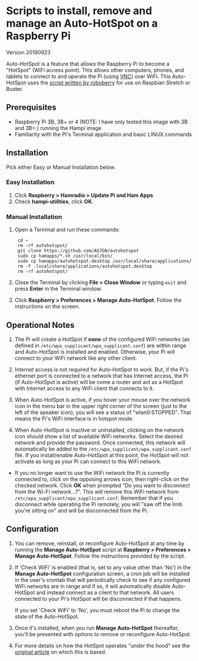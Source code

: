# Scripts to install, remove and manage an Auto-HotSpot on a Raspberry Pi

Version 20190923

Auto-HotSpot is a feature that allows the Raspberry Pi to become a "HotSpot" (WiFi access point).  This allows other computers, phones, and tablets to connect to and operate the Pi (using [VNC](https://www.raspberrypi.org/documentation/remote-access/vnc/)) over WiFi.  This Auto-HotSpot uses the [script written by roboberry](http://www.raspberryconnect.com/network/item/330-raspberry-pi-auto-wifi-hotspot-switch-internet) for use on Raspbian Stretch or Buster.

## Prerequisites

- Raspberry Pi 3B, 3B+ or 4 (NOTE: I have only tested this image with 3B and 3B+.) running the Hampi image
- Familiarity with the Pi's Terminal application and basic LINUX commands

## Installation 

Pick either Easy or Manual Installation below.

### Easy Installation

1. Click __Raspberry > Hamradio > Update Pi and Ham Apps__.
1. Check __hampi-utilities__, click __OK__.

### Manual Installation

1. Open a Terminal and run these commands:

		cd ~
		rm -rf autohotspot/ 
		git clone https://github.com/AG7GN/autohotspot  
		sudo cp hamapps/*.sh /usr/local/bin/
		sudo cp hamapps/autohotspot.desktop /usr/local/share/applications/
		rm -f .local/share/applications/autohotspot.desktop
		rm -rf autohotspot/
         
1. Close the Terminal by clicking __File > Close Window__ or typing `exit` and press __Enter__ in the Terminal window.

1. Click __Raspberry > Preferences > Manage Auto-HotSpot__.  Follow the instructions on the screen.
   
## Operational Notes

1.  The Pi will create a HotSpot if __none__ of the configured WiFi networks (as defined in `/etc/wpa_supplicant/wpa_supplicant.conf`) are within range and Auto-HotSpot is installed and enabled.  Otherwise, your Pi will connect to your WiFi network like any other client.

1. Internet access is not required for Auto-HotSpot to work.  But, if the Pi's ethernet port is connected to a network that has Internet access, the Pi (if Auto-HotSpot is active) will be come a router and act as a HotSpot with Internet access to any WiFi client that connects to it.

1. When Auto-HotSpot is active, if you hover your mouse over the network icon in the menu bar in the upper right corner of the screen (just to the left of the speaker icon), you will see a status of "wlan0:STOPPED".  That means the Pi's WiFi interface is in hotspot mode.

1. When Auto-HotSpot is inactive or uninstalled, clicking on the network icon should show a list of available WiFi networks.  Select the desired network and provide the password.  Once connected, this network will automatically be added to the `/etc/wpa_supplicant/wpa_supplicant.conf` file.  If you install/enable Auto-HotSpot at this point, the HotSpot will not activate as long as your Pi can connect to this WiFi network.

- If you no longer want to use the WiFi network the Pi is currently connected to, click on the opposing arrows icon, then right-click on the checked network.  Click __OK__ when prompted "Do you want to disconnect from the Wi-Fi network...?".  This will remove this WiFi network from `/etc/wpa_supplicant/wpa_supplicant.conf`.  Remember that if you disconnect while operating the Pi remotely, you will "saw off the limb you're sitting on" and will be disconnected from the Pi.

## Configuration

1. You can remove, reinstall, or reconfigure Auto-HotSpot at any time by running the __Manage Auto-HotSpot__ script at __Raspberry > Preferences > Manage Auto-HotSpot__.  Follow the instructions provided by the script.

1. If 'Check WiFi' is enabled (that is, set to any value other than 'No') in the __Manage Auto-HotSpot__ configuration screen, a cron job will be installed in the user's crontab that will periodically check to see if any configured WiFi networks are in range and if so, it will automatically disable Auto-HotSpot and instead connect as a client to that network.  All users connected to your Pi's HotSpot will be disconnected if that happens.

	If you set 'Check WiFi' to 'No', you must reboot the Pi to change the state of the Auto-HotSpot.

1. Once it's installed, when you run __Manage Auto-HotSpot__ thereafter, you'll be presented with options to remove or reconfigure Auto-HotSpot.

1. For more details on how the HotSpot operates "under the hood" see the [original article](http://www.raspberryconnect.com/network/item/330-raspberry-pi-auto-wifi-hotspot-switch-internet) on which this is based.
